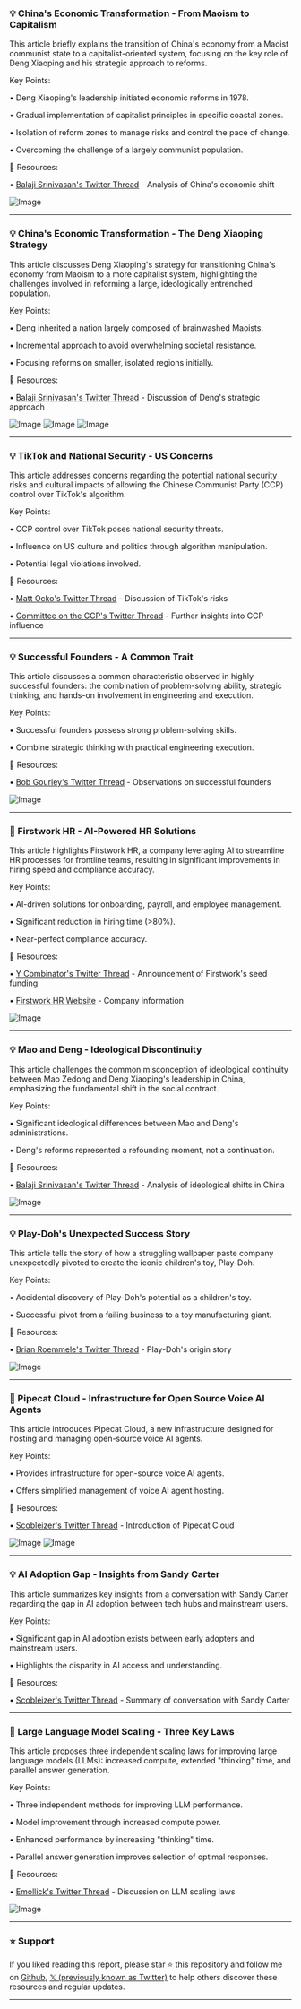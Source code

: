 ### 💡 China's Economic Transformation - From Maoism to Capitalism

This article briefly explains the transition of China's economy from a Maoist communist state to a capitalist-oriented system, focusing on the key role of Deng Xiaoping and his strategic approach to reforms.

Key Points:

• Deng Xiaoping's leadership initiated economic reforms in 1978.


• Gradual implementation of capitalist principles in specific coastal zones.


• Isolation of reform zones to manage risks and control the pace of change.


• Overcoming the challenge of a largely communist population.



🔗 Resources:

• [Balaji Srinivasan's Twitter Thread](https://x.com/balajis/status/1902090577468125230) - Analysis of China's economic shift

![Image](https://pbs.twimg.com/media/GmWRnX9bcAAC23c?format=png&name=small)


---

### 💡 China's Economic Transformation - The Deng Xiaoping Strategy

This article discusses Deng Xiaoping's strategy for transitioning China's economy from Maoism to a more capitalist system, highlighting the challenges involved in reforming a large, ideologically entrenched population.

Key Points:

• Deng inherited a nation largely composed of brainwashed Maoists.


• Incremental approach to avoid overwhelming societal resistance.


• Focusing reforms on smaller, isolated regions initially.



🔗 Resources:

• [Balaji Srinivasan's Twitter Thread](https://x.com/balajis/status/1902095141890093301) -  Discussion of Deng's strategic approach

![Image](https://pbs.twimg.com/amplify_video_thumb/1771065486337519616/img/n3btQZPuAKqm8fTw.jpg)
![Image](https://pbs.twimg.com/media/GJQWrSGa0AA1p9K?format=jpg&name=small)
![Image](https://pbs.twimg.com/media/GJQWrSDacAAWnQ0?format=jpg&name=small)



---

### 💡 TikTok and National Security - US Concerns

This article addresses concerns regarding the potential national security risks and cultural impacts of allowing the Chinese Communist Party (CCP) control over TikTok's algorithm.

Key Points:

• CCP control over TikTok poses national security threats.


• Influence on US culture and politics through algorithm manipulation.


• Potential legal violations involved.



🔗 Resources:

• [Matt Ocko's Twitter Thread](https://x.com/JTLonsdale/status/1902095303479849317) - Discussion of TikTok's risks

• [Committee on the CCP's Twitter Thread](https://x.com/committeeonccp/status/1901954621771284913) - Further insights into CCP influence


---

### 💡  Successful Founders - A Common Trait

This article discusses a common characteristic observed in highly successful founders: the combination of problem-solving ability, strategic thinking, and hands-on involvement in engineering and execution.

Key Points:

• Successful founders possess strong problem-solving skills.


• Combine strategic thinking with practical engineering execution.



🔗 Resources:

• [Bob Gourley's Twitter Thread](https://x.com/bobgourley/status/1902094261757063475) - Observations on successful founders

![Image](https://pbs.twimg.com/amplify_video_thumb/1898579292390412288/img/z3B5DuE9zTNfG6Bq.jpg)


---

### 🚀  Firstwork HR - AI-Powered HR Solutions

This article highlights Firstwork HR, a company leveraging AI to streamline HR processes for frontline teams, resulting in significant improvements in hiring speed and compliance accuracy.

Key Points:

• AI-driven solutions for onboarding, payroll, and employee management.


• Significant reduction in hiring time (>80%).


• Near-perfect compliance accuracy.



🔗 Resources:

• [Y Combinator's Twitter Thread](https://x.com/ycombinator/status/1902094244409737472) - Announcement of Firstwork's seed funding

• [Firstwork HR Website](https://firstwork.com/post/firstwork-raises-5m-seed…) - Company information

![Image](https://pbs.twimg.com/ext_tw_video_thumb/1902094120174415874/pu/img/eOZ_xMiFX1dWbQfx.jpg)


---

### 💡  Mao and Deng - Ideological Discontinuity

This article challenges the common misconception of ideological continuity between Mao Zedong and Deng Xiaoping's leadership in China, emphasizing the fundamental shift in the social contract.

Key Points:

• Significant ideological differences between Mao and Deng's administrations.


• Deng's reforms represented a refounding moment, not a continuation.



🔗 Resources:

• [Balaji Srinivasan's Twitter Thread](https://x.com/balajis/status/1902092845936513414) - Analysis of ideological shifts in China

![Image](https://pbs.twimg.com/media/GiPicu8aIAAiNFj?format=jpg&name=small)


---

### 💡 Play-Doh's Unexpected Success Story

This article tells the story of how a struggling wallpaper paste company unexpectedly pivoted to create the iconic children's toy, Play-Doh.

Key Points:

• Accidental discovery of Play-Doh's potential as a children's toy.


• Successful pivot from a failing business to a toy manufacturing giant.



🔗 Resources:

• [Brian Roemmele's Twitter Thread](https://x.com/BrianRoemmele/status/1902035666453864603) - Play-Doh's origin story

![Image](https://pbs.twimg.com/media/GmVjW2DbMAILUwh?format=jpg&name=small)


---

### 🚀 Pipecat Cloud - Infrastructure for Open Source Voice AI Agents

This article introduces Pipecat Cloud, a new infrastructure designed for hosting and managing open-source voice AI agents.

Key Points:

• Provides infrastructure for open-source voice AI agents.


• Offers simplified management of voice AI agent hosting.



🔗 Resources:

• [Scobleizer's Twitter Thread](https://x.com/kwindla/status/1901762329467035952) - Introduction of Pipecat Cloud

![Image](https://pbs.twimg.com/media/GmRp1pgbwAAjRWr?format=jpg&name=small)
![Image](https://pbs.twimg.com/media/GmRp2o1aEAA31P8?format=jpg&name=small)


---

### 💡 AI Adoption Gap - Insights from Sandy Carter

This article summarizes key insights from a conversation with Sandy Carter regarding the gap in AI adoption between tech hubs and mainstream users.

Key Points:

• Significant gap in AI adoption exists between early adopters and mainstream users.


•  Highlights the disparity in AI access and understanding.


🔗 Resources:

• [Scobleizer's Twitter Thread](https://x.com/Scobleizer/status/1902008846996103454) - Summary of conversation with Sandy Carter


---

### 🤖 Large Language Model Scaling - Three Key Laws

This article proposes three independent scaling laws for improving large language models (LLMs): increased compute, extended "thinking" time, and parallel answer generation.

Key Points:

• Three independent methods for improving LLM performance.


• Model improvement through increased compute power.


• Enhanced performance by increasing "thinking" time.


• Parallel answer generation improves selection of optimal responses.



🔗 Resources:

• [Emollick's Twitter Thread](https://x.com/emollick/status/1901844225970340017) - Discussion on LLM scaling laws

![Image](https://pbs.twimg.com/media/GmQzoERbMAAOWit?format=jpg&name=small)


---

### ⭐️ Support

If you liked reading this report, please star ⭐️ this repository and follow me on [Github](https://github.com/Drix10), [𝕏 (previously known as Twitter)](https://x.com/DRIX_10_) to help others discover these resources and regular updates.

---